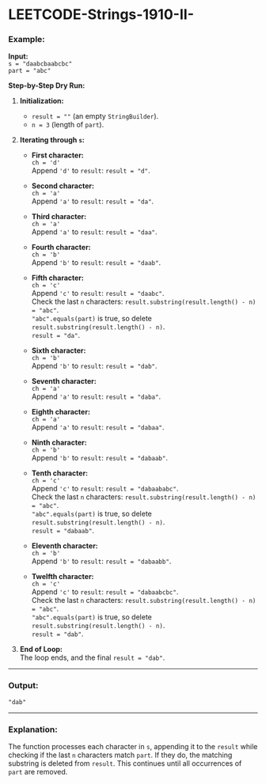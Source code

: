 # LEETCODE-Strings-1910-II-
### Example:
**Input:**  
`s = "daabcbaabcbc"`  
`part = "abc"`

**Step-by-Step Dry Run:**

1. **Initialization:**  
   - `result = ""` (an empty `StringBuilder`).  
   - `n = 3` (length of `part`).

2. **Iterating through `s`:**
   - **First character:**  
     `ch = 'd'`  
     Append `'d'` to `result`: `result = "d"`.  

   - **Second character:**  
     `ch = 'a'`  
     Append `'a'` to `result`: `result = "da"`.  

   - **Third character:**  
     `ch = 'a'`  
     Append `'a'` to `result`: `result = "daa"`.  

   - **Fourth character:**  
     `ch = 'b'`  
     Append `'b'` to `result`: `result = "daab"`.  

   - **Fifth character:**  
     `ch = 'c'`  
     Append `'c'` to `result`: `result = "daabc"`.  
     Check the last `n` characters: `result.substring(result.length() - n) = "abc"`.  
     `"abc".equals(part)` is true, so delete `result.substring(result.length() - n)`.  
     `result = "da"`.  

   - **Sixth character:**  
     `ch = 'b'`  
     Append `'b'` to `result`: `result = "dab"`.  

   - **Seventh character:**  
     `ch = 'a'`  
     Append `'a'` to `result`: `result = "daba"`.  

   - **Eighth character:**  
     `ch = 'a'`  
     Append `'a'` to `result`: `result = "dabaa"`.  

   - **Ninth character:**  
     `ch = 'b'`  
     Append `'b'` to `result`: `result = "dabaab"`.  

   - **Tenth character:**  
     `ch = 'c'`  
     Append `'c'` to `result`: `result = "dabaababc"`.  
     Check the last `n` characters: `result.substring(result.length() - n) = "abc"`.  
     `"abc".equals(part)` is true, so delete `result.substring(result.length() - n)`.  
     `result = "dabaab"`.  

   - **Eleventh character:**  
     `ch = 'b'`  
     Append `'b'` to `result`: `result = "dabaabb"`.  

   - **Twelfth character:**  
     `ch = 'c'`  
     Append `'c'` to `result`: `result = "dabaabcbc"`.  
     Check the last `n` characters: `result.substring(result.length() - n) = "abc"`.  
     `"abc".equals(part)` is true, so delete `result.substring(result.length() - n)`.  
     `result = "dab"`.

3. **End of Loop:**  
   The loop ends, and the final `result = "dab"`.

---

### Output:
`"dab"`

---

### Explanation:
The function processes each character in `s`, appending it to the `result` while checking if the last `n` characters match `part`. If they do, the matching substring is deleted from `result`. This continues until all occurrences of `part` are removed.
